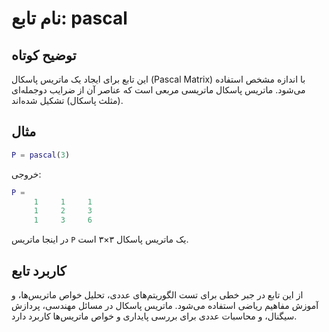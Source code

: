 
# نام تابع: pascal

## توضیح کوتاه
این تابع برای ایجاد یک ماتریس پاسکال (Pascal Matrix) با اندازه مشخص استفاده می‌شود. ماتریس پاسکال ماتریسی مربعی است که عناصر آن از ضرایب دوجمله‌ای (مثلث پاسکال) تشکیل شده‌اند.

## مثال
```matlab
P = pascal(3)
```

خروجی:
```matlab
P =
     1     1     1
     1     2     3
     1     3     6
```

در اینجا ماتریس `P` یک ماتریس پاسکال ۳×۳ است.

## کاربرد تابع
از این تابع در جبر خطی برای تست الگوریتم‌های عددی، تحلیل خواص ماتریس‌ها، و آموزش مفاهیم ریاضی استفاده می‌شود. ماتریس پاسکال در مسائل مهندسی، پردازش سیگنال، و محاسبات عددی برای بررسی پایداری و خواص ماتریس‌ها کاربرد دارد.
